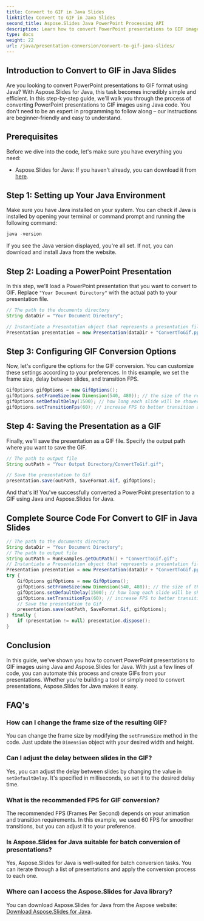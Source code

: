 ```yaml
---
title: Convert to GIF in Java Slides
linktitle: Convert to GIF in Java Slides
second_title: Aspose.Slides Java PowerPoint Processing API
description: Learn how to convert PowerPoint presentations to GIF images in Java with Aspose.Slides. Easy step-by-step guide for seamless conversion.
type: docs
weight: 22
url: /java/presentation-conversion/convert-to-gif-java-slides/
---
```


## Introduction to Convert to GIF in Java Slides

Are you looking to convert PowerPoint presentations to GIF format using Java? With Aspose.Slides for Java, this task becomes incredibly simple and efficient. In this step-by-step guide, we'll walk you through the process of converting PowerPoint presentations to GIF images using Java code. You don't need to be an expert in programming to follow along – our instructions are beginner-friendly and easy to understand.

## Prerequisites

Before we dive into the code, let's make sure you have everything you need:

- Aspose.Slides for Java: If you haven't already, you can download it from [here](https://releases.aspose.com/slides/java/).

## Step 1: Setting up Your Java Environment

Make sure you have Java installed on your system. You can check if Java is installed by opening your terminal or command prompt and running the following command:

```java
java -version
```

If you see the Java version displayed, you're all set. If not, you can download and install Java from the website.

## Step 2: Loading a PowerPoint Presentation

In this step, we'll load a PowerPoint presentation that you want to convert to GIF. Replace `"Your Document Directory"` with the actual path to your presentation file.

```java
// The path to the documents directory
String dataDir = "Your Document Directory";

// Instantiate a Presentation object that represents a presentation file
Presentation presentation = new Presentation(dataDir + "ConvertToGif.pptx");
```

## Step 3: Configuring GIF Conversion Options

Now, let's configure the options for the GIF conversion. You can customize these settings according to your preferences. In this example, we set the frame size, delay between slides, and transition FPS.

```java
GifOptions gifOptions = new GifOptions();
gifOptions.setFrameSize(new Dimension(540, 480)); // the size of the resulted GIF
gifOptions.setDefaultDelay(1500); // how long each slide will be showed until it will be changed to the next one
gifOptions.setTransitionFps(60); // increase FPS to better transition animation quality
```

## Step 4: Saving the Presentation as a GIF

Finally, we'll save the presentation as a GIF file. Specify the output path where you want to save the GIF.

```java
// The path to output file
String outPath = "Your Output Directory/ConvertToGif.gif";

// Save the presentation to Gif
presentation.save(outPath, SaveFormat.Gif, gifOptions);
```

And that's it! You've successfully converted a PowerPoint presentation to a GIF using Java and Aspose.Slides for Java.

## Complete Source Code For Convert to GIF in Java Slides

```java
// The path to the documents directory
String dataDir = "Your Document Directory";
// The path to output file
String outPath = RunExamples.getOutPath() + "ConvertToGif.gif";
// Instantiate a Presentation object that represents a presentation file
Presentation presentation = new Presentation(dataDir + "ConvertToGif.pptx");
try {
	GifOptions gifOptions = new GifOptions();
	gifOptions.setFrameSize(new Dimension(540, 480)); // the size of the resulted GIF
	gifOptions.setDefaultDelay(1500); // how long each slide will be showed until it will be changed to the next one
	gifOptions.setTransitionFps(60); // increase FPS to better transition animation quality
	// Save the presentation to Gif
	presentation.save(outPath, SaveFormat.Gif, gifOptions);
} finally {
	if (presentation != null) presentation.dispose();
}
```

## Conclusion

In this guide, we've shown you how to convert PowerPoint presentations to GIF images using Java and Aspose.Slides for Java. With just a few lines of code, you can automate this process and create GIFs from your presentations. Whether you're building a tool or simply need to convert presentations, Aspose.Slides for Java makes it easy.

## FAQ's

### How can I change the frame size of the resulting GIF?

You can change the frame size by modifying the `setFrameSize` method in the code. Just update the `Dimension` object with your desired width and height.

### Can I adjust the delay between slides in the GIF?

Yes, you can adjust the delay between slides by changing the value in `setDefaultDelay`. It's specified in milliseconds, so set it to the desired delay time.

### What is the recommended FPS for GIF conversion?

The recommended FPS (Frames Per Second) depends on your animation and transition requirements. In this example, we used 60 FPS for smoother transitions, but you can adjust it to your preference.

### Is Aspose.Slides for Java suitable for batch conversion of presentations?

Yes, Aspose.Slides for Java is well-suited for batch conversion tasks. You can iterate through a list of presentations and apply the conversion process to each one.

### Where can I access the Aspose.Slides for Java library?

You can download Aspose.Slides for Java from the Aspose website: [Download Aspose.Slides for Java](https://releases.aspose.com/slides/java/).
